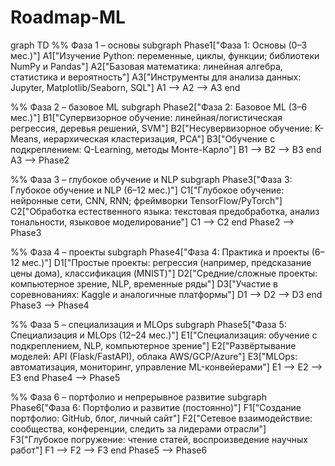 # Roadmap-ML

graph TD
  %% Фаза 1 – основы
  subgraph Phase1["Фаза 1: Основы (0–3 мес.)"]
    A1["Изучение Python: переменные, циклы, функции; библиотеки NumPy и Pandas"]
    A2["Базовая математика: линейная алгебра, статистика и вероятность"]
    A3["Инструменты для анализа данных: Jupyter, Matplotlib/Seaborn, SQL"]
    A1 --> A2 --> A3
  end

  %% Фаза 2 – базовое ML
  subgraph Phase2["Фаза 2: Базовое ML (3–6 мес.)"]
    B1["Супервизорное обучение: линейная/логистическая регрессия, деревья решений, SVM"]
    B2["Несувервизорное обучение: K-Means, иерархическая кластеризация, PCA"]
    B3["Обучение с подкреплением: Q-Learning, методы Монте-Карло"]
    B1 --> B2 --> B3
  end
  A3 --> Phase2

  %% Фаза 3 – глубокое обучение и NLP
  subgraph Phase3["Фаза 3: Глубокое обучение и NLP (6–12 мес.)"]
    C1["Глубокое обучение: нейронные сети, CNN, RNN; фреймворки TensorFlow/PyTorch"]
    C2["Обработка естественного языка: текстовая предобработка, анализ тональности, языковое моделирование"]
    C1 --> C2
  end
  Phase2 --> Phase3

  %% Фаза 4 – проекты
  subgraph Phase4["Фаза 4: Практика и проекты (6–12 мес.)"]
    D1["Простые проекты: регрессия (например, предсказание цены дома), классификация (MNIST)"]
    D2["Средние/сложные проекты: компьютерное зрение, NLP, временные ряды"]
    D3["Участие в соревнованиях: Kaggle и аналогичные платформы"]
    D1 --> D2 --> D3
  end
  Phase3 --> Phase4

  %% Фаза 5 – специализация и MLOps
  subgraph Phase5["Фаза 5: Специализация и MLOps (12–24 мес.)"]
    E1["Специализация: обучение с подкреплением, NLP, компьютерное зрение"]
    E2["Развёртывание моделей: API (Flask/FastAPI), облака AWS/GCP/Azure"]
    E3["MLOps: автоматизация, мониторинг, управление ML-конвейерами"]
    E1 --> E2 --> E3
  end
  Phase4 --> Phase5

  %% Фаза 6 – портфолио и непрерывное развитие
  subgraph Phase6["Фаза 6: Портфолио и развитие (постоянно)"]
    F1["Создание портфолио: GitHub, блог, личный сайт"]
    F2["Сетевое взаимодействие: сообщества, конференции, следить за лидерами отрасли"]
    F3["Глубокое погружение: чтение статей, воспроизведение научных работ"]
    F1 --> F2 --> F3
  end
  Phase5 --> Phase6
